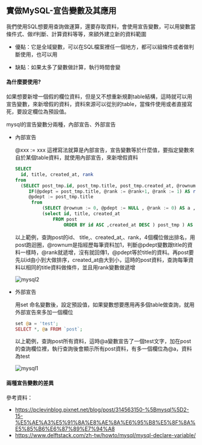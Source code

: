 ## 實做MySQL-宣告變數及其應用

我們使用SQL想要用查詢做運算，還要存取資料，會使用宣告變數，可以用變數當條件式、做if判斷、計算資料等等，來額外建立新的資料範圍

- 優點：它是全域變數，可以在SQL檔案裡任一個地方，都可以組條件或者做判斷使用，也可以用

- 缺點：如果太多了變數做計算，執行時間會變


#### 為什麼要使用?

如果想要新增一個假的欄位資料，但是又不想重新規劃table結構，這時就可以用宣告變數，來新增假的資料，資料來源可以從別的table，當條件使用或者直接寫死，要設定欄位為預設值。

mysql的宣告變數分兩種，內部宣告、外部宣告

- 內部宣告

  @xxx := xxx 這裡寫法就算是內部宣告，宣告變數等於什麼值，要指定變數來自於某個table資料，就使用內部宣告，來新增假資料

  ```sql
  SELECT 
  	id, title, created_at, rank 
  from 
  	(SELECT post_tmp.id, post_tmp.title, post_tmp.created_at, @rownum := @rownum+1 ,
       IF(@pdept = post_tmp.title, @rank := @rank+1, @rank := 1) AS rank,
       @pdept := post_tmp.title 
       	from 
       		(SELECT @rownum := 0, @pdept := NULL , @rank := 0) AS a ,
       		(select id, title, created_at 
               	FROM post 
               		ORDER BY id ASC ,created_at DESC ) post_tmp ) AS result;
  ```

  以上範例，查詢post的id、 title,、created_at,、rank，4個欄位做出排名，用post跑迴圈，@rownum是指經歷每筆資料加1，判斷@pdept變數跟title的資料一樣時，@rank就遞增，沒有就回傳1，@pdept等於title的資料。再post要先以id由小到大做排序，created_at由大到小，這時的post資料，查詢每筆資料以相同的title資料做條件，並且用rank變數做遞增

  ![mysql2](C:\xampp\htdocs\markdown_note\assets\images\mysql2.PNG)

- 外部宣告

  用set 命名變數後，設定預設值，如果變數想要應用再多個table做查詢，就用外部宣告來多加一個欄位
  
  ```php
  set @a = 'test';
  SELECT *, @a FROM `post`;
  ```

  以上範例，查詢post所有資料，這時@a變數宣告了一個test文字，加在post的查詢欄位裡，執行查詢後會顯示所有post資料，有多一個欄位為@a，資料為test
  
  ![mysql1](C:\xampp\htdocs\markdown_note\assets\images\mysql1.PNG)

#### 兩種宣告變數的差異

參考資料：

- https://pclevinblog.pixnet.net/blog/post/314563150-%5Bmysql%5D2-15-%E5%AE%A3%E5%91%8A%E8%AE%8A%E6%95%B8%E5%8F%8A%E5%85%B6%E6%87%89%E7%94%A8
- https://www.delftstack.com/zh-tw/howto/mysql/mysql-declare-variable/